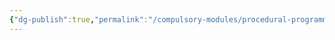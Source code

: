 ```yaml
---
{"dg-publish":true,"permalink":"/compulsory-modules/procedural-programming/procedural-programming/"}
---
```





